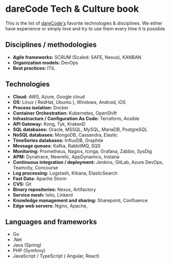 # dareCode Tech & Culture book
This is the list of [dareCode's](https://www.darecode.com) favorite technologies & disciplines. We either have experience or simply love and try to use them every time it is possible.

## Disciplines / methodologies
* **Agile frameworks:** SCRUM (Scaled: SAFE, Nexus), KANBAN
* **Organization models:** DevOps
* **Best practices:** ITIL

## Technologies
* **Cloud:** AWS, Azure, Google cloud
* **OS:** Linux ( RedHat, Ubuntu ), Windows, Android, iOS
* **Process isolation:** Docker
* **Container Orchestration:** Kubernetes, OpenShift
* **Infrastructure / Configuration As Code:** Terraform, Ansible
* **API Gateway:** Kong, Tyk, KrakenD
* **SQL databases:** Oracle, MSSQL, MySQL, MariaDB, PostgreSQL
* **NoSQL databases:** MongoDB, Cassandra, Elastic
* **TimeSeries databases:** InfluxDB, Graphite
* **Message queues:** Kafka, RabbitMQ, SQS
* **Monitoring:** Prometheus, Nagios, Icinga, Grafana, Zabbix, SysDig
* **APM:** Dynatrace, Newrelic, AppDynamics, Instana
* **Continuous integration / deployment:** Jenkins, GitLab, Azure DevOps, Teamcity, Concourse
* **Log processing:** Logstash, Kibana, ElasticSearch
* **Fast Data:** Apache Storm
* **CVS:** Git
* **Binary repositories:** Nexus, Artifactory
* **Service mesh:** Istio, Linkerd
* **Knowledge management and sharing:** Sharepoint, Confluence
* **Edge web servers:** Nginx, Apache,  

## Languages and frameworks
* Go
* .Net
* Java (Spring)
* PHP (Symfony)
* JavaScript / TypeScript ( Angular, React)
